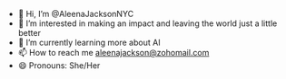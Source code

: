 - 👋 Hi, I’m @AleenaJacksonNYC
- 👀 I’m interested in making an impact and leaving the world just a little better 
- 🌱 I’m currently learning more about AI
- 📫 How to reach me aleenajackson@zohomail.com
- 😄 Pronouns: She/Her


<!---
AleenaJacksonNYC/AleenaJacksonNYC is a ✨ special ✨ repository because its `README.md` (this file) appears on your GitHub profile.
You can click the Preview link to take a look at your changes.
--->
